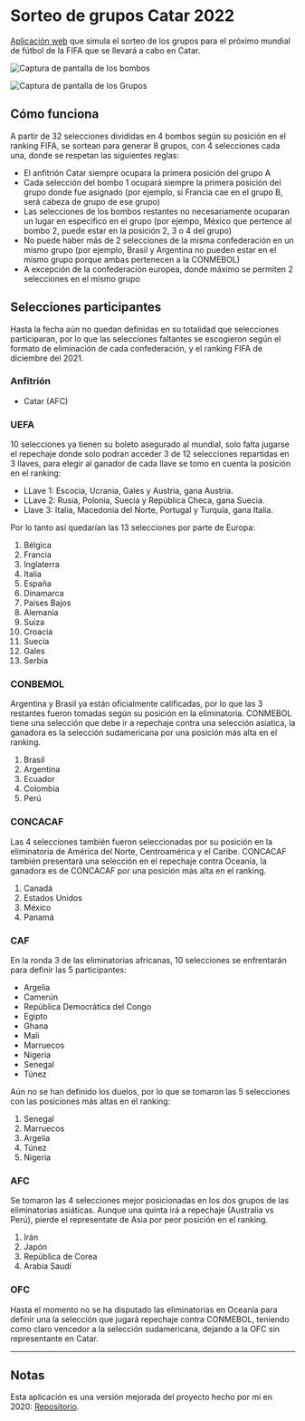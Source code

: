 # Sorteo de grupos Catar 2022

[Aplicación web](https://jsamuelap.github.io/sorteo-catar2022) que simula el sorteo de los grupos para el próximo mundial de fútbol de la FIFA que se llevará a cabo en Catar.

![Captura de pantalla de los bombos](https://github.com/JSamuelAP/sorteo-catar2022/blob/master/images/.png)

![Captura de pantalla de los Grupos](https://github.com/JSamuelAP/sorteo-catar2022/blob/master/images/.png)

## Cómo funciona

A partir de 32 selecciones divididas en 4 bombos según su posición en el ranking FIFA, se sortean para generar 8 grupos, con 4 selecciones cada una, donde se respetan las siguientes reglas:

- El anfitrión Catar siempre ocupara la primera posición del grupo A
- Cada selección del bombo 1 ocupará siempre la primera posición del grupo donde fue asignado (por ejemplo, si Francia cae en el grupo B, será cabeza de grupo de ese grupo)
- Las selecciones de los bombos restantes no necesariamente ocuparan un lugar en especifico en el grupo (por ejempo, México que pertence al bombo 2, puede estar en la posición 2, 3 o 4 del grupo)
- No puede haber más de 2 selecciones de la misma confederación en un mismo grupo (por ejemplo, Brasil y Argentina no pueden estar en el mismo grupo porque ambas pertenecen a la CONMEBOL)
- A excepción de la confederación europea, donde máximo se permiten 2 selecciones en el mismo grupo

## Selecciones participantes

Hasta la fecha aún no quedan definidas en su totalidad que selecciones participaran, por lo que las selecciones faltantes se escogieron según el formato de eliminación de cada confederación, y el ranking FIFA de diciembre del 2021.

### Anfitrión

- Catar (AFC)

### UEFA

10 selecciones ya tienen su boleto asegurado al mundial, solo falta jugarse el repechaje donde solo podran acceder 3 de 12 selecciones repartidas en 3 llaves, para elegir al ganador de cada llave se tomo en cuenta la posición en el ranking:

- LLave 1: Escocia, Ucrania, Gales y Austria, gana Austria.
- LLave 2: Rusia, Polonia, Suecia y República Checa, gana Suecia.
- Llave 3: Italia, Macedonia del Norte, Portugal y Turquía, gana Italia.

Por lo tanto así quedarían las 13 selecciones por parte de Europa:

1. Bélgica
2. Francia
3. Inglaterra
4. Italia
5. España
6. Dinamarca
7. Países Bajos
8. Alemania
9. Suiza
10. Croacia
11. Suecia
12. Gales
13. Serbia

### CONBEMOL

Argentina y Brasil ya están oficialmente calificadas, por lo que las 3 restantes fueron tomadas según su posición en la eliminatoria. CONMEBOL tiene una selección que debe ir a repechaje contra una selección asiatica, la ganadora es la selección sudamericana por una posición más alta en el ranking.

1. Brasil
2. Argentina
3. Ecuador
4. Colombia
5. Perú

### CONCACAF

Las 4 selecciones también fueron seleccionadas por su posición en la eliminatoria de América del Norte, Centroamérica y el Caribe. CONCACAF también presentará una selección en el repechaje contra Oceanía, la ganadora es de CONCACAF por una posición más alta en el ranking.

1. Canadá
2. Estados Unidos
3. México
4. Panamá

### CAF

En la ronda 3 de las eliminatorias africanas, 10 selecciones se enfrentarán para definir las 5 participantes:

- Argelia
- Camerún
- República Democrática del Congo
- Egipto
- Ghana
- Mali
- Marruecos
- Nigeria
- Senegal
- Túnez

Aún no se han definido los duelos, por lo que se tomaron las 5 selecciones con las posiciones más altas en el ranking:

1. Senegal
2. Marruecos
3. Argelia
4. Túnez
5. Nigeria

### AFC

Se tomaron las 4 selecciones mejor posicionadas en los dos grupos de las eliminatorias asiáticas. Aunque una quinta irá a repechaje (Australia vs Perú), pierde el representate de Asia por peor posición en el ranking.

1. Irán
2. Japón
3. República de Corea
4. Arabia Saudí

### OFC

Hasta el momento no se ha disputado las eliminatorias en Oceanía para definir una la selección que jugará repechaje contra CONMEBOL, teniendo como claro vencedor a la selección sudamericana, dejando a la OFC sin representante en Catar.

---

## Notas

Esta aplicación es una versión mejorada del proyecto hecho por mí en 2020: [Repositorio](https://github.com/NoobSammy/sorteo-grupos-catar2022).
